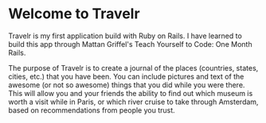 <h1>Welcome to Travelr</h1>

Travelr is my first application build with Ruby on Rails. I have learned to build this app through Mattan Griffel's Teach Yourself to Code: One Month Rails.

The purpose of Travelr is to create a journal of the places (countries, states, cities, etc.) that you have been. You can include pictures and text of the awesome (or not so awesome) things that you did while you were there. This will allow you and your friends the ability to find out which museum is worth a visit while in Paris, or which river cruise to take through Amsterdam, based on recommendations from people you trust.
